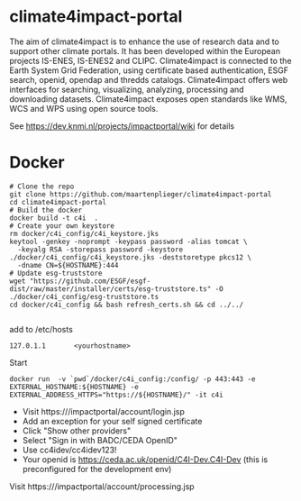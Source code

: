 # climate4impact-portal
The aim of climate4impact is to enhance the use of research data and to support other climate portals. It has been developed within the European projects IS-ENES, IS-ENES2 and CLIPC. Climate4impact is connected to the Earth System Grid Federation, using certificate based authentication, ESGF search, openid, opendap and thredds catalogs. Climate4impact offers web interfaces for searching, visualizing, analyzing, processing and downloading datasets.  Climate4impact exposes open standards like WMS, WCS and WPS using open source tools.

See https://dev.knmi.nl/projects/impactportal/wiki for details


# Docker

```
# Clone the repo
git clone https://github.com/maartenplieger/climate4impact-portal
cd climate4impact-portal
# Build the docker
docker build -t c4i  .
# Create your own keystore
rm docker/c4i_config/c4i_keystore.jks
keytool -genkey -noprompt -keypass password -alias tomcat \
  -keyalg RSA -storepass password -keystore ./docker/c4i_config/c4i_keystore.jks -deststoretype pkcs12 \
  -dname CN=${HOSTNAME}:444
# Update esg-truststore
wget "https://github.com/ESGF/esgf-dist/raw/master/installer/certs/esg-truststore.ts" -O  ./docker/c4i_config/esg-truststore.ts
cd docker/c4i_config && bash refresh_certs.sh && cd ../../


```

add to /etc/hosts
```
127.0.1.1       <yourhostname>
```

Start
```
docker run  -v `pwd`/docker/c4i_config:/config/ -p 443:443 -e EXTERNAL_HOSTNAME:${HOSTNAME} -e EXTERNAL_ADDRESS_HTTPS="https://${HOSTNAME}/" -it c4i
```

* Visit https://<yourhostname>/impactportal/account/login.jsp
* Add an exception for your self signed certificate
* Click "Show other providers"
* Select "Sign in with BADC/CEDA OpenID"
* Use cc4idev/cc4idev123!
* Your openid is https://ceda.ac.uk/openid/C4I-Dev.C4I-Dev (this is preconfigured for the development env)



Visit https://<yourhostname>/impactportal/account/processing.jsp

